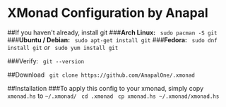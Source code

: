 # XMonad Configuration by Anapal
##If you haven't already, install git
###**Arch Linux:**
``` sudo pacman -S git```
###**Ubuntu / Debian:**
``` sudo apt-get install git```
###**Fedora:**
``` sudo dnf install git``` *or*
``` sudo yum install git```

###Verify:
``` git --version```


##Download
``` git clone https://github.com/AnapalOne/.xmonad```


##Installation
###To apply this config to your xmonad, simply copy `xmonad.hs` to `~/.xmonad/`
``` cd .xmonad```
``` cp xmonad.hs ~/.xmonad/xmonad.hs```
